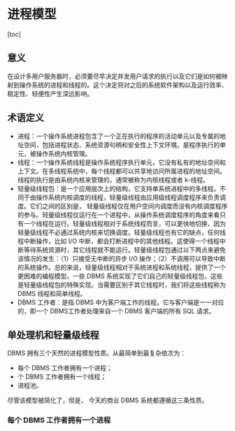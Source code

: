 # 进程模型

[toc]

## 意义

在设计多用户服务器时，必须要尽早决定并发用户请求的执行以及它们是如何被映射到操作系统的进程和线程的。这个决定将对之后的系统软件架构以及运行效率、稳定性、轻便性产生深远影响。

## 术语定义

* 进程：一个操作系统进程包含了一个正在执行的程序的活动单元以及专属的地址空间，包括进程状态、系统资源句柄和安全性上下文环境。是程序执行的单元，被操作系统内核管理。
* 线程：一个操作系统线程是操作系统程序执行单元，它没有私有的地址空间和上下文。在多线程系统中，每个线程都可以共享地访问所属进程的地址空间。线程的执行是由系统内核来管理的，通常被称为内核线程或者 k-线程。
* 轻量级线程包：是一个应用层次上的结构，它支持单系统进程中的多线程。不同于由操作系统内核调度的线程，轻量级线程由应用级线程调度程序来负责调度。它们之间的区别是， 轻量级线程仅在用户空间内调度而没有内核调度程序的参与。轻量级线程仅运行在一个进程中，从操作系统调度程序的角度来看只有一个线程在运行。轻量级线程相对于系统线程而言，可以更快地切换，因为轻量级线程不必通过系统内核来切换调度。轻量级线程也有它的缺点，任何线程中断操作，比如 I/O 中断，都会打断进程中的其他线程。这使得一个线程中断等待系统资源时，其它线程就不能运行。轻量级线程包通过以下两点来避免该情况的发生：（1）只接受无中断的异步 I/O 操作；（2）不调用可以导致中断的系统操作。总的来说，轻量级线程相对于系统进程和系统线程，提供了一个更困难的编程模型。一些 DBMS 系统实现了它们自己的轻量级线程包，这些是轻量级线程包的特殊实现。当需要区别于其它线程时，我们将这些线程称为 DBMS 线程和简单线程。
* DBMS 工作者：是指 DBMS 中为客户端工作的线程。它与客户端是一一对应的，即一个 DBMS工作者处理来自一个 DBMS 客户端的所有 SQL 请求。

## 单处理机和轻量级线程

DBMS 拥有三个天然的进程模型性质。从最简单到最复杂依次为：

* 每个 DBMS 工作者拥有一个进程；
* 个 DBMS 工作者拥有一个线程；
* 进程池。

尽管该模型被简化了，但是， 今天的商业 DBMS 系统都遵循这三条性质。

### 每个 DBMS 工作者拥有一个进程
